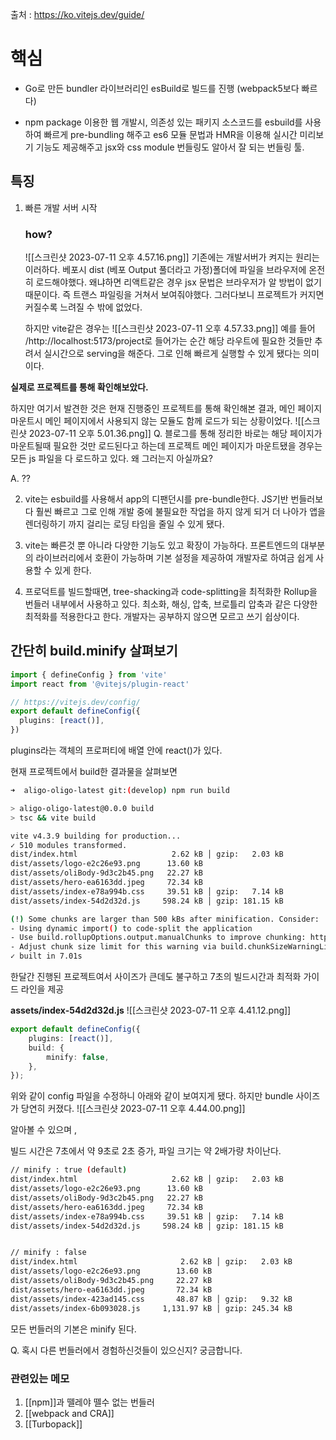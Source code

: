 출처 : https://ko.vitejs.dev/guide/

# 핵심 

- Go로 만든 bundler 라이브러리인 esBuild로 빌드를 진행  (webpack5보다 빠르다)

- npm package 이용한 웹 개발시, 의존성 있는 패키지 소스코드를 esbuild를 사용하여 빠르게 pre-bundling 해주고 es6 모듈 문법과 HMR을 이용해 실시간 미리보기 기능도 제공해주고 jsx와 css module 번들링도 알아서 잘 되는 번들링 툴.


## 특징
1. 빠른 개발 서버 시작
	### how? 
	![[스크린샷 2023-07-11 오후 4.57.16.png]]
	기존에는 개발서버가 켜지는 원리는 이러하다.
	 베포시 dist (베포 Output 풀더라고 가정)폴더에 파일을 브라우저에 온전히 로드해야했다.  왜냐하면 리액트같은 경우 jsx 문법은 브라우저가 알 방법이 없기 때문이다. 즉 트랜스 파일링을 거쳐서 보여줘야했다. 그러다보니 프로젝트가 커지면 커질수록 느려질 수 밖에 없었다.

	하지만 vite같은 경우는 
	![[스크린샷 2023-07-11 오후 4.57.33.png]]
	예를 들어 /http://localhost:5173/project로 들어가는 순간 해당 라우트에 필요한 것들만 추려서 실시간으로 serving을 해준다. 그로 인해 빠르게 실행할 수 있게 됐다는 의미이다. 

**실제로 프로젝트를 통해 확인해보았다.**

하지만 여기서 발견한 것은
현재 진행중인 프로젝트를 통해 확인해본 결과, 메인 페이지 마운트시 메인 페이지에서 사용되지 않는 모듈도 함께 로드가 되는 상황이었다. 
![[스크린샷 2023-07-11 오후 5.01.36.png]]
Q. 블로그를 통해 정리한 바로는 해당 페이지가 마운트될때 필요한 것만 로드된다고 하는데 프로젝트 메인 페이지가 마운트됐을 경우는 모든 js 파일을 다 로드하고 있다. 왜 그러는지 아실까요?

A. ??



2. vite는  esbuild를 사용해서 app의 디팬던시를 pre-bundle한다. JS기반 번들러보다 훨씬 빠르고 그로 인해 개발 중에 불필요한 작업을 하지 않게 되거 더 나아가 앱을 렌더링하기 까지 걸리는 로딩 타임을 줄일 수 있게 됐다. 

3. vite는 빠른것 뿐 아니라 다양한 기능도 있고 확장이 가능하다. 프론트엔드의 대부분의 라이브러리에서 호환이 가능하며 기본 설정을 제공하여 개발자로 하여금 쉽게 사용할 수 있게 한다. 

4. 프로덕트를 빌드할때면, tree-shacking과 code-splitting을 최적화한 Rollup을 번들러 내부에서 사용하고 있다. 최소화, 해싱, 압축, 브로틀리 압축과 같은 다양한 최적화를 적용한다고 한다. 개발자는 공부하지 않으면 모르고 쓰기 쉽상이다. 

## 간단히 build.minify 살펴보기 

```ts
import { defineConfig } from 'vite'
import react from '@vitejs/plugin-react'

// https://vitejs.dev/config/
export default defineConfig({
  plugins: [react()],
})
```

plugins라는 객체의 프로퍼티에 배열 안에 react()가 있다. 

현재 프로젝트에서 build한 결과물을 살펴보면
```bash
➜  aligo-oligo-latest git:(develop) npm run build

> aligo-oligo-latest@0.0.0 build
> tsc && vite build

vite v4.3.9 building for production...
✓ 510 modules transformed.
dist/index.html                     2.62 kB │ gzip:   2.03 kB
dist/assets/logo-e2c26e93.png      13.60 kB
dist/assets/oliBody-9d3c2b45.png   22.27 kB
dist/assets/hero-ea6163dd.jpeg     72.34 kB
dist/assets/index-e78a994b.css     39.51 kB │ gzip:   7.14 kB
dist/assets/index-54d2d32d.js     598.24 kB │ gzip: 181.15 kB

(!) Some chunks are larger than 500 kBs after minification. Consider:
- Using dynamic import() to code-split the application
- Use build.rollupOptions.output.manualChunks to improve chunking: https://rollupjs.org/configuration-options/#output-manualchunks
- Adjust chunk size limit for this warning via build.chunkSizeWarningLimit.
✓ built in 7.01s
```

한달간 진행된 프로젝트여서 사이즈가 큰데도 불구하고 7초의 빌드시간과 최적화 가이드 라인을 제공 

**assets/index-54d2d32d.js**
![[스크린샷 2023-07-11 오후 4.41.12.png]]

```ts
export default defineConfig({
	plugins: [react()],
	build: {
		minify: false,
	},
});

```
위와 같이 config 파일을 수정하니 아래와 같이 보여지게 됐다. 하지만 bundle 사이즈가 당연히 커졌다. 
![[스크린샷 2023-07-11 오후 4.44.00.png]]

알아볼 수 있으며 ,

빌드 시간은 7초에서 약 9초로 2초 증가, 파일 크기는 약 2배가량 차이난다.

```sh
// minify : true (default)
dist/index.html                     2.62 kB │ gzip:   2.03 kB
dist/assets/logo-e2c26e93.png      13.60 kB
dist/assets/oliBody-9d3c2b45.png   22.27 kB
dist/assets/hero-ea6163dd.jpeg     72.34 kB
dist/assets/index-e78a994b.css     39.51 kB │ gzip:   7.14 kB
dist/assets/index-54d2d32d.js     598.24 kB │ gzip: 181.15 kB


// minify : false 
dist/index.html                       2.62 kB │ gzip:   2.03 kB
dist/assets/logo-e2c26e93.png        13.60 kB
dist/assets/oliBody-9d3c2b45.png     22.27 kB
dist/assets/hero-ea6163dd.jpeg       72.34 kB
dist/assets/index-423ad145.css       48.87 kB │ gzip:   9.32 kB
dist/assets/index-6b093028.js     1,131.97 kB │ gzip: 245.34 kB
```

모든 번들러의 기본은 minify 된다. 

Q. 혹시 다른 번들러에서 경험하신것들이 있으신지? 궁금합니다.


### 관련있는 메모
1. [[npm]]과 뗄레야 뗄수 없는 번들러
2. [[webpack and CRA]]
3. [[Turbopack]]
